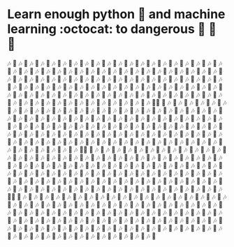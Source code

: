 # Learn enough python :snake: and machine learning :octocat: to dangerous :ocean: :ocean: :ocean:
:notes: :musical_note: :notes: :musical_note: :notes: :musical_note: :notes: :musical_note: :notes: :musical_note: :notes: :musical_note: :notes: :musical_note: :notes: :musical_note: :notes: :musical_note: :notes: :musical_note: :notes: :musical_note: :notes: :musical_note: :notes: :musical_note: :notes: :musical_note: :notes: :musical_note: :notes: :musical_note: :notes: :musical_note: :notes: :musical_note: :notes: :musical_note: :notes: :musical_note: :notes: :musical_note: :notes: :musical_note: :notes: :musical_note: :notes: :musical_note: :notes: :musical_note: :notes: :musical_note: :notes: :musical_note: :notes: :musical_note: :notes: :musical_note: :notes: :musical_note: :notes: :musical_note: :notes: :musical_note: :notes: :musical_note: :notes: :musical_note: :notes: :musical_note: :notes: :musical_note: :notes: :musical_note: :notes: :musical_note: :notes: :musical_note: :notes: :musical_note: :notes: :musical_note: :notes: :musical_note: :notes: :musical_note: :notes: :musical_note: :notes: :musical_note: :notes: :musical_note: :notes: :musical_note: :notes: :musical_note: :notes: :musical_note: :notes: :musical_note: :notes: :musical_note: :notes: :musical_note: :notes: :musical_note: :notes: :musical_note: :notes: :musical_note: :notes: :musical_note: :notes: :musical_note: :notes: :musical_note: :notes: :musical_note: :notes: :musical_note: :notes: :musical_note: :notes: :musical_note: :notes: :musical_note: :notes: :musical_note: :notes: :musical_note: :notes: :musical_note: :notes: :musical_note: :notes: :musical_note: :notes: :musical_note: :notes: :musical_note: :notes: :musical_note: :notes: :musical_note: :notes: :musical_note: :notes: :musical_note: :notes: :musical_note: :notes: :musical_note: :notes: :musical_note: :notes: :musical_note: :notes: :musical_note: :notes: :musical_note: :notes: :musical_note: :notes: :musical_note: :notes: :musical_note: :notes: :musical_note: :notes: :musical_note: :notes: :musical_note: :notes: :musical_note: :notes: :musical_note: :notes: :musical_note: :notes: :musical_note: :notes: :musical_note: :notes: :musical_note: :notes: :musical_note: :notes: :musical_note: :notes: :musical_note: :notes: :musical_note: :notes: :musical_note: :notes: :musical_note: :notes: :musical_note: :notes: :musical_note: :notes: :musical_note: :notes: :musical_note: :notes: :musical_note: :notes: :musical_note: :notes: :musical_note: :notes: :musical_note: :notes: :musical_note: :notes: :musical_note: :notes: :musical_note: :notes: :musical_note: :notes: :musical_note::notes: :musical_note: :notes: :musical_note: :notes: :musical_note: :notes: :musical_note: :notes: :musical_note: :notes: :musical_note: :notes: :musical_note: :notes: :musical_note: :notes: :musical_note: :notes: :musical_note: :notes: :musical_note: :notes: :musical_note: :notes: :musical_note: :notes: :musical_note: :notes: :musical_note: :notes: :musical_note: :notes: :musical_note: :notes: :musical_note: :notes: :musical_note: :notes: :musical_note: :notes: :musical_note: :notes: :musical_note: :notes: :musical_note: :notes: :musical_note: :notes: :musical_note: :notes: :musical_note: :notes: :musical_note: :notes: :musical_note: :notes: :musical_note: :notes: :musical_note: :notes: :musical_note: :notes: :musical_note: :notes: :musical_note: :notes: :musical_note: :notes: :musical_note: :notes: :musical_note: :notes: :musical_note: :notes: :musical_note: :notes: :musical_note: :notes: :musical_note: :notes: :musical_note: :notes: :musical_note: :notes: :musical_note: :notes: :musical_note: :notes: :musical_note: :notes: :musical_note: :notes: :musical_note: :notes: :musical_note: :notes: :musical_note: :notes: :musical_note: :notes: :musical_note: :notes: :musical_note: :notes: :musical_note: :notes: :musical_note: :notes: :musical_note: :notes: :musical_note: :notes: :musical_note: :notes: :musical_note: :notes: :musical_note: :notes: :musical_note: :notes: :musical_note: :notes: :musical_note: :notes: :musical_note: :notes: :musical_note: :notes: :musical_note: :notes: :musical_note: :notes: :musical_note: :notes: :musical_note: :notes: :musical_note: :notes: :musical_note: :notes: :musical_note: :notes: :musical_note: :notes: :musical_note: :notes: :musical_note: :notes: :musical_note: :notes: :musical_note: :notes: :musical_note: :notes: :musical_note: :notes: :musical_note: :notes: :musical_note: :notes: :musical_note: :notes: :musical_note: :notes: :musical_note: :notes: :musical_note: :notes: :musical_note: :notes: :musical_note: :notes: :musical_note: :notes: :musical_note: :notes: :musical_note: :notes: :musical_note: :notes: :musical_note: :notes: :musical_note: :notes: :musical_note: :notes: :musical_note: :notes: :musical_note: :notes: :musical_note: :notes: :musical_note: :notes: :musical_note: :notes: :musical_note: :notes: :musical_note: :notes: :musical_note: :notes: :musical_note: :notes: :musical_note: :notes: :musical_note: :notes: :musical_note: :notes: :musical_note: :notes: :musical_note: :notes: :musical_note: :notes: :musical_note: :notes: :musical_note: :notes: :musical_note::notes: :musical_note: :notes: :musical_note: :notes: :musical_note: :notes: :musical_note: :notes: :musical_note: :notes: :musical_note: :notes: :musical_note: :notes: :musical_note: :notes: :musical_note: :notes: :musical_note: :notes: :musical_note: :notes: :musical_note: :notes: :musical_note: :notes: :musical_note: :notes: :musical_note: :notes: :musical_note: :notes: :musical_note: :notes: :musical_note: :notes: :musical_note: :notes: :musical_note: :notes: :musical_note: :notes: :musical_note: :notes: :musical_note: :notes: :musical_note: :notes: :musical_note: :notes: :musical_note: :notes: :musical_note: :notes: :musical_note: :notes: :musical_note: :notes: :musical_note: :notes: :musical_note: :notes: :musical_note: :notes: :musical_note: :notes: :musical_note: :notes: :musical_note: :notes: :musical_note: :notes: :musical_note: :notes: :musical_note: :notes: :musical_note: :notes: :musical_note: :notes: :musical_note: :notes: :musical_note: :notes: :musical_note: :notes: :musical_note: :notes: :musical_note: :notes: :musical_note: :notes: :musical_note: :notes: :musical_note: :notes: :musical_note: :notes: :musical_note: :notes: :musical_note: :notes: :musical_note: :notes: :musical_note: :notes: :musical_note: :notes: :musical_note: :notes: :musical_note: :notes: :musical_note: :notes: :musical_note: :notes: :musical_note: :notes: :musical_note: :notes: :musical_note: :notes: :musical_note: :notes: :musical_note: :notes: :musical_note: :notes: :musical_note: :notes: :musical_note: :notes: :musical_note: :notes: :musical_note: :notes: :musical_note: :notes: :musical_note: :notes: :musical_note: :notes: :musical_note: :notes: :musical_note: :notes: :musical_note: :notes: :musical_note: :notes: :musical_note: :notes: :musical_note: :notes: :musical_note: :notes: :musical_note: :notes: :musical_note: :notes: :musical_note: :notes: :musical_note: :notes: :musical_note: :notes: :musical_note: :notes: :musical_note: :notes: :musical_note: :notes: :musical_note: :notes: :musical_note: :notes: :musical_note: :notes: :musical_note: :notes: :musical_note: :notes: :musical_note: :notes: :musical_note: :notes: :musical_note: :notes: :musical_note: :notes: :musical_note: :notes: :musical_note: :notes: :musical_note: :notes: :musical_note: :notes: :musical_note: :notes: :musical_note: :notes: :musical_note: :notes: :musical_note: :notes: :musical_note: :notes: :musical_note: :notes: :musical_note: :notes: :musical_note: :notes: :musical_note: :notes: :musical_note: :notes: :musical_note: :notes: :musical_note::notes: :musical_note: :notes: :musical_note: :notes: :musical_note: :notes: :musical_note: :notes: :musical_note: :notes: :musical_note: :notes: :musical_note: :notes: :musical_note: :notes: :musical_note: :notes: :musical_note: :notes: :musical_note: :notes: :musical_note: :notes: :musical_note: :notes: :musical_note: :notes: :musical_note: :notes: :musical_note: :notes: :musical_note: :notes: :musical_note: :notes: :musical_note: :notes: :musical_note: :notes: :musical_note: :notes: :musical_note: :notes: :musical_note: :notes: :musical_note: :notes: :musical_note: :notes: :musical_note: :notes: :musical_note: :notes: :musical_note: :notes: :musical_note: :notes: :musical_note: :notes: :musical_note: :notes: :musical_note: :notes: :musical_note: :notes: :musical_note: :notes: :musical_note: :notes: :musical_note: :notes: :musical_note: :notes: :musical_note: :notes: :musical_note: :notes: :musical_note: :notes: :musical_note: :notes: :musical_note: :notes: :musical_note: :notes: :musical_note: :notes: :musical_note: :notes: :musical_note: :notes: :musical_note: :notes: :musical_note: :notes: :musical_note: :notes: :musical_note: :notes: :musical_note: :notes: :musical_note: :notes: :musical_note: :notes: :musical_note: :notes: :musical_note: :notes: :musical_note: :notes: :musical_note: :notes: :musical_note: :notes: :musical_note: :notes: :musical_note: :notes: :musical_note: :notes: :musical_note: :notes: :musical_note: :notes: :musical_note: :notes: :musical_note: :notes: :musical_note: :notes: :musical_note: :notes: :musical_note: :notes: :musical_note: :notes: :musical_note: :notes: :musical_note: :notes: :musical_note: :notes: :musical_note: :notes: :musical_note: :notes: :musical_note: :notes: :musical_note: :notes: :musical_note: :notes: :musical_note: :notes: :musical_note: :notes: :musical_note: :notes: :musical_note: :notes: :musical_note: :notes: :musical_note: :notes: :musical_note: :notes: :musical_note: :notes: :musical_note: :notes: :musical_note: :notes: :musical_note: :notes: :musical_note: :notes: :musical_note: :notes: :musical_note: :notes: :musical_note: :notes: :musical_note: :notes: :musical_note: :notes: :musical_note: :notes: :musical_note: :notes: :musical_note: :notes: :musical_note: :notes: :musical_note: :notes: :musical_note: :notes: :musical_note: :notes: :musical_note: :notes: :musical_note: :notes: :musical_note: :notes: :musical_note: :notes: :musical_note: :notes: :musical_note: :notes: :musical_note: :notes: :musical_note: :notes: :musical_note: :notes: :musical_note:
